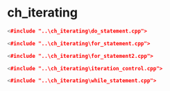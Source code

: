 # ch_iterating #

```cpp
<#include "..\ch_iterating\do_statement.cpp">
```

```cpp
<#include "..\ch_iterating\for_statement.cpp">
```

```cpp
<#include "..\ch_iterating\for_statement2.cpp">
```

```cpp
<#include "..\ch_iterating\iteration_control.cpp">
```

```cpp
<#include "..\ch_iterating\while_statement.cpp">
```

